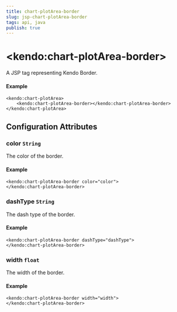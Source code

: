 ```yaml
---
title: chart-plotArea-border
slug: jsp-chart-plotArea-border
tags: api, java
publish: true
---
```


# \<kendo:chart-plotArea-border\>
A JSP tag representing Kendo Border.

#### Example
    <kendo:chart-plotArea>
        <kendo:chart-plotArea-border></kendo:chart-plotArea-border>
    </kendo:chart-plotArea>


## Configuration Attributes


### color `String`

The color of the border.

#### Example
    <kendo:chart-plotArea-border color="color">
    </kendo:chart-plotArea-border>



### dashType `String`

The dash type of the border.

#### Example
    <kendo:chart-plotArea-border dashType="dashType">
    </kendo:chart-plotArea-border>



### width `float`

The width of the border.

#### Example
    <kendo:chart-plotArea-border width="width">
    </kendo:chart-plotArea-border>


